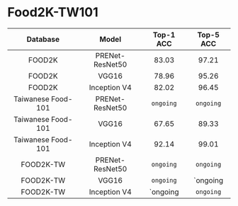 # Food2K-TW101

| Database | Model | Top-1 ACC | Top-5 ACC |
| :---------: | :--------: | :--------: | :--------: |
| FOOD2K | PRENet-ResNet50 | 83.03 | 97.21 |   
| FOOD2K | VGG16 | 78.96 | 95.26 |
| FOOD2K | Inception V4 | 82.02 | 96.45 |
| Taiwanese Food-101 | PRENet-ResNet50 | `ongoing` | `ongoing` |
| Taiwanese Food-101 | VGG16 | 67.65 | 89.33 |
| Taiwanese Food-101 | Inception V4 | 92.14 | 99.01 |
| FOOD2K-TW | PRENet-ResNet50 | `ongoing` | `ongoing` |
| FOOD2K-TW | VGG16 | `ongoing` | `ongoing |
| FOOD2K-TW | Inception V4 | `ongoing | `ongoing` |



